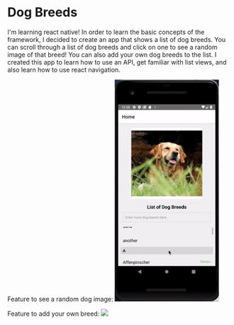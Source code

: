 # Dog Breeds

I'm learning react native! In order to learn the basic concepts of the framework, I decided to create an app that shows a list of dog breeds. You can scroll through a list of dog breeds and click on one to see a random image of that breed! You can also add your own dog breeds to the list. I created this app to learn how to use an API, get familiar with list views, and also learn how to use react navigation.

Feature to see a random dog image:
<img src="homepage.gif" height="500">

Feature to add your own breed:
<img src="detailspage.gif" height="500">
